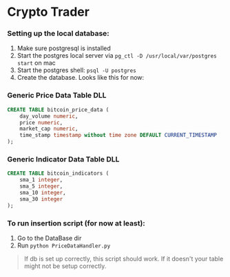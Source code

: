 # Crypto Trader

### Setting up the local database:
1. Make sure postgresql is installed
2. Start the postgres local server via `pg_ctl -D /usr/local/var/postgres start` on mac
3. Start the postgres shell: `psql -U postgres`
4. Create the database. Looks like this for now:

### Generic Price Data Table DLL
```sql
CREATE TABLE bitcoin_price_data (
    day_volume numeric,
    price numeric,
    market_cap numeric,
    time_stamp timestamp without time zone DEFAULT CURRENT_TIMESTAMP
);
```

### Generic Indicator Data Table DLL
```sql
CREATE TABLE bitcoin_indicators (
    sma_1 integer,
    sma_5 integer,
    sma_10 integer,
    sma_30 integer
);
```

### To run insertion script (for now at least):
1. Go to the DataBase dir
2. Run `python PriceDataHandler.py`
> If db is set up correctly, this script should work. If it doesn't your table might not be setup correctly.